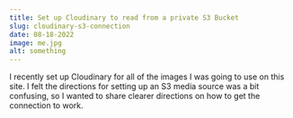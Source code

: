 ```yaml
---
title: Set up Cloudinary to read from a private S3 Bucket
slug: cloudinary-s3-connection
date: 08-18-2022
image: me.jpg
alt: something
---
```


I recently set up Cloudinary for all of the images I was going to use on this site. I felt the directions for setting up an S3 media source was a bit confusing, so I wanted to share clearer directions on how to get the connection to work.
